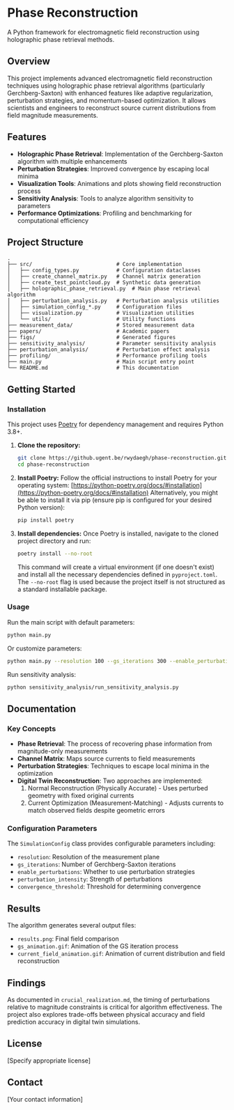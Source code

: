 # Phase Reconstruction

A Python framework for electromagnetic field reconstruction using holographic phase retrieval methods.

## Overview

This project implements advanced electromagnetic field reconstruction techniques using holographic phase retrieval algorithms (particularly Gerchberg-Saxton) with enhanced features like adaptive regularization, perturbation strategies, and momentum-based optimization. It allows scientists and engineers to reconstruct source current distributions from field magnitude measurements.

## Features

- **Holographic Phase Retrieval**: Implementation of the Gerchberg-Saxton algorithm with multiple enhancements
- **Perturbation Strategies**: Improved convergence by escaping local minima
- **Visualization Tools**: Animations and plots showing field reconstruction process
- **Sensitivity Analysis**: Tools to analyze algorithm sensitivity to parameters
- **Performance Optimizations**: Profiling and benchmarking for computational efficiency

## Project Structure

```
.
├── src/                           # Core implementation
│   ├── config_types.py            # Configuration dataclasses
│   ├── create_channel_matrix.py   # Channel matrix generation
│   ├── create_test_pointcloud.py  # Synthetic data generation
│   ├── holographic_phase_retrieval.py  # Main phase retrieval algorithm
│   ├── perturbation_analysis.py   # Perturbation analysis utilities
│   ├── simulation_config_*.py     # Configuration files
│   ├── visualization.py           # Visualization utilities
│   └── utils/                     # Utility functions
├── measurement_data/              # Stored measurement data
├── papers/                        # Academic papers
├── figs/                          # Generated figures
├── sensitivity_analysis/          # Parameter sensitivity analysis
├── perturbation_analysis/         # Perturbation effect analysis
├── profiling/                     # Performance profiling tools
├── main.py                        # Main script entry point
└── README.md                      # This documentation
```

## Getting Started

### Installation

This project uses [Poetry](https://python-poetry.org/) for dependency management and requires Python 3.8+.

1.  **Clone the repository:**
    ```bash
    git clone https://github.ugent.be/rwydaegh/phase-reconstruction.git
    cd phase-reconstruction
    ```

2.  **Install Poetry:**
    Follow the official instructions to install Poetry for your operating system: [https://python-poetry.org/docs/#installation](https://python-poetry.org/docs/#installation)
    Alternatively, you might be able to install it via pip (ensure pip is configured for your desired Python version):
    ```bash
    pip install poetry
    ```

3.  **Install dependencies:**
    Once Poetry is installed, navigate to the cloned project directory and run:
    ```bash
    poetry install --no-root
    ```
    This command will create a virtual environment (if one doesn't exist) and install all the necessary dependencies defined in `pyproject.toml`. The `--no-root` flag is used because the project itself is not structured as a standard installable package.
### Usage

Run the main script with default parameters:

```bash
python main.py
```

Or customize parameters:

```bash
python main.py --resolution 100 --gs_iterations 300 --enable_perturbations True
```

Run sensitivity analysis:

```bash
python sensitivity_analysis/run_sensitivity_analysis.py
```

## Documentation

### Key Concepts

- **Phase Retrieval**: The process of recovering phase information from magnitude-only measurements
- **Channel Matrix**: Maps source currents to field measurements
- **Perturbation Strategies**: Techniques to escape local minima in the optimization
- **Digital Twin Reconstruction**: Two approaches are implemented:
  1. Normal Reconstruction (Physically Accurate) - Uses perturbed geometry with fixed original currents
  2. Current Optimization (Measurement-Matching) - Adjusts currents to match observed fields despite geometric errors

### Configuration Parameters

The `SimulationConfig` class provides configurable parameters including:

- `resolution`: Resolution of the measurement plane
- `gs_iterations`: Number of Gerchberg-Saxton iterations
- `enable_perturbations`: Whether to use perturbation strategies
- `perturbation_intensity`: Strength of perturbations
- `convergence_threshold`: Threshold for determining convergence

## Results

The algorithm generates several output files:

- `results.png`: Final field comparison
- `gs_animation.gif`: Animation of the GS iteration process
- `current_field_animation.gif`: Animation of current distribution and field reconstruction

## Findings

As documented in `crucial_realization.md`, the timing of perturbations relative to magnitude constraints is critical for algorithm effectiveness. The project also explores trade-offs between physical accuracy and field prediction accuracy in digital twin simulations.

## License

[Specify appropriate license]

## Contact

[Your contact information]
